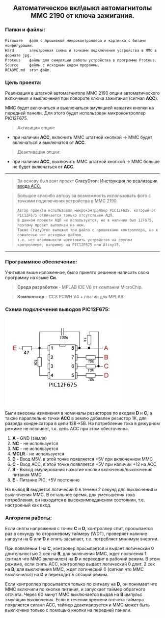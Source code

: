 <h2 align="center">Автоматическое вкл\выкл автомагнитолы MMC 2190 от ключа зажигания.</h2>

### Папки и файлы:

    Firmware   файл с прошивкой микроконтроллера и картинка с битами конфигурации.
    Hard       электронная схема и точками подключения устройства в ММС в формате jpg.
    Proteus    файлы для симуляции работы устройства в программе Proteus.
    Source     файлы с исходным кодом прораммы.
    README.md  этот файл.
    
### Цель проекта:

Реализация в штатной автомагнитоле MMC 2190 опции автоматического включения и выключения при повороте ключа зажигания (сигнал **ACC**).

ММС будет включаться и выключаться эмуляцией нажатия кнопки на передней панели. Для этого будет использован микроконтроллер PIC12F675.
> Активиция опции:
* при наличии **АСС**, включить ММС штатной кнопкой -> ММС будет включаться и выключатся от **АСС**.
> Деактивация опции:
* при наличии **АСС**, выключить ММС штатной кнопкой -> ММС больше не будет включаться от **АСС**.
---
> За основу был взят проект **CrazyDron**:
[Инструкция по реализации входа АСС.](https://4pda.ru/forum/index.php?s=&showtopic=625673&view=findpost&p=34145970)

> Большое спасибо автору за возможность использовать фото с точками подключения устройства в MMC 2190.
> ```
> Автор проекта использовал микроконтроллер PIC12F629, который от PIC12F675 отличается только отсутствием АЦП.
> В данном проекти АЦП не используется, но в наличии был 12F675, поэтому проект выполнен на нем.
> Также CrazyDron выложил три файла с прошивками контроллера, но к сожаленью нет исходных файлов,
> т.е. нет возможности изготовить устройство на другом контроллере, например на PIC12F675 или Atiny13.
> ```
---
### Программное обеспечение:

Учитывая выше изложенное, было принято решение написать свою программу на языке **Cи**.

> **Среда разработки** - MPLAB IDE V8 от компании MicroChip.

> **Компилятор** - CCS PCWH V4 + плагин для MPLAB.

### Схема подключения выводов PIC12F675:

![Электронная схема](https://github.com/nva1773/MMC2190-Auto-On-Off/blob/master/Hard/Circuit.JPG)

Были внесены изменения в номиналы резисторов по входам **D** и **C**, а также параллельно точки **ACC** в землю добавлен резистор 1К, для разряда конденсатора в цепи 12В->5В. На потребление тока в дежурном режиме не повлияет, т.к. цепь ACC при этом обесточенна.
 
1.  **A** - GND (земля)
2.  **NC** - не используется
3.  **NC** - не используется
4.  **MCLR** - не используется 
5.  **D** - Вход M5V, в этой точке появляется +5V при включенном ММС
6.  **C** - Вход АСС, в этой точке появляется +5V при наличии +12 на ACC
7.  **B** - Выход эмулирования нажатие кнопки включения/выключения питания ММС
8.  **E** - Питание PIC, +5V постоянно

На вывод **B** выдается логичесий 0 в течени 2 секунд для выключения и выключения ММС.
В остальное время, для уменьшения тока потребления, он находится в высокоимпедансном состоянии, т.е. настроеный как вход.

### Алгоритм работы:

Если сняты напряжения с точек **С** и **D**, контроллер спит, просыпается раз в секунду по сторожевому таймеру (WDT),
проверяет наличие напруги на **C** или **D** и опять засыпает, т.е. потребляет минимум энергии.

При появлении 1 на **С**, контролер просыпается и выдает логический 0 длительностью 2 сек на **В**, для включения ММС,
ждет появления 1 (сигнал что ММС включился) на **D** и переходит в рабочий режим.
В этом режиме, если снять АСС, контроллер выдаст логический 0 длит. 2 сек на **В**, для выключения ММС,
ждет логический 0 (сигнал что ММС выключился) на **D** и переходит в спящий режим.

Если контроллер просыпается только по сигналу на **D**, он понимает что ММС включили по кнопке питания, и запускает таймер обратного отсчета.
Через 60 минут ММС выключается выдав на **В** импульс эмуляции выключения.
Если в течении времени отсчета таймера появляется сиганл АСС, таймер деактивируется и ММС может быть выключено только с помощью кнопки на передней панели.
